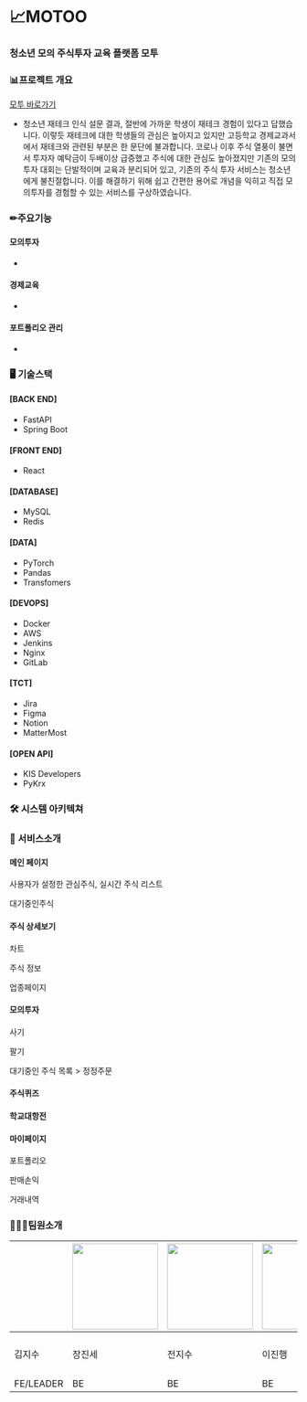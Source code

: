 # 📈MOTOO

### 청소년 모의 주식투자 교육 플랫폼 모투



### 📊프로젝트 개요

[모투 바로가기](https://k7b204.p.ssafy.io/)

- 청소년 재테크 인식 설문 결과, 절반에 가까운 학생이 재테크 경험이 있다고 답했습니다. 이렇듯 재테크에 대한 학생들의 관심은 높아지고 있지만 고등학교 경제교과서에서 재테크와 관련된 부분은 한 문단에 불과합니다.
  코로나 이후 주식 열풍이 불면서 투자자 예탁금이 두배이상 급증했고 주식에 대한 관심도 높아졌지만 기존의 모의투자 대회는 단발적이며 교육과 분리되어 있고, 기존의 주식 투자 서비스는 청소년에게 불친절합니다.
  이를 해결하기 위해 쉽고 간편한 용어로 개념을 익히고 직접 모의투자를 경험할 수 있는 서비스를 구상하였습니다.



### ✏주요기능

#### 모의투자

- 

#### 경제교육

- 

#### 포트폴리오 관리

- 



### 🖥 기술스택 

#### [BACK END]

- FastAPI
- Spring Boot

#### [FRONT END]

- React

#### [DATABASE]

- MySQL
- Redis

#### [DATA]

- PyTorch
- Pandas
- Transfomers

#### [DEVOPS]

- Docker
- AWS
- Jenkins
- Nginx
- GitLab

#### [TCT]

- Jira
- Figma
- Notion
- MatterMost

#### [OPEN API]

- KIS Developers
- PyKrx



### 🛠 시스템 아키텍쳐



### 🔎 서비스소개



#### 메인 페이지

사용자가 설정한 관심주식, 실시간 주식 리스트

대기중인주식

#### 주식 상세보기

차트

주식 정보

업종페이지

#### 모의투자

사기

팔기

대기중인 주식 목록 > 정정주문

#### 주식퀴즈

#### 학교대항전

#### 마이페이지

포트폴리오

판매손익

거래내역



### 👨🏻‍💻팀원소개

|           | <img src="/uploads/0e82c0ce1ac0cc7fb8f5df3267c62291/KakaoTalk_20221117_210513871.png" width="150"/> | <img src="/uploads/4e1190816bdcf50d86e753e3706ac4d3/KakaoTalk_20221117_210515048.png" width="150"/> | <img src="/uploads/9507670d4c8fa55a389366f0b70f8cbc/KakaoTalk_20221117_210514890.png" width="150"/> | <img src="/uploads/ddae2b16ae4bd7e780922394a1500598/KakaoTalk_20221117_210514376.png" width="150"/> |        |
| --------- | ------------------------------------------------------------ | ------------------------------------------------------------ | ------------------------------------------------------------ | ------------------------------------------------------------ | ------ |
| 김지수    | 장진세                                                       | 전지수                                                       | 이진행                                                       | 권예슬                                                       | 이수랑 |
| FE/LEADER | BE                                                           | BE                                                           | BE                                                           | BE/INFRA                                                     | BE     |

